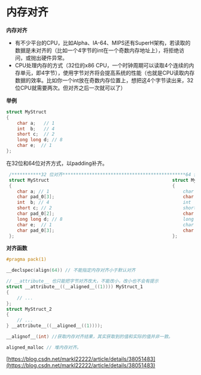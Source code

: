 # 内存对齐

**内存对齐**

- 有不少平台的CPU，比如Alpha、IA-64、MIPS还有SuperH架构，若读取的数据是未对齐的（比如一个4字节的int在一个奇数内存地址上），将拒绝访问，或抛出硬件异常。
- CPU处理内存的方式（32位的x86 CPU，一个时钟周期可以读取4个连续的内存单元，即4字节），使用字节对齐将会提高系统的性能（也就是CPU读取内存数据的效率。比如你一个int放在奇数内存位置上，想把这4个字节读出来，32位CPU就需要两次。但对齐之后一次就可以了）

**举例**

```c
struct MyStruct
{
	char a;   // 1
	int  b;   // 4
	short c;  // 2
	long long d; // 8
	char e;  // 1
};
```

在32位和64位对齐方式，以padding补齐。

```c
 /***********32 位对齐**********************************************64 位对齐***********************/
 struct MyStruct                                              struct MyStruct
 {                                                            {
 	char a; // 1                                              	  char a; // 1
 	char pad_0[3];                                                char pad_0[3];
 	int  b; // 4                                                  int  b; // 4
 	short c; // 2                                                 short c; // 2
 	char pad_0[2];                                                char pad_0[6]; //这里要补齐8B
 	long long d; // 8                                             long long d; // 8
 	char e;  // 1                                                 char e;  // 1
 	char pad_0[3];                                                char pad_0[7];
 };                                                           };
```

**对齐函数**

```c
#pragma pack(1) 

__declspec(align(64)) // 不能指定内存对齐小于默认对齐

// __attribute__ 也只能把字节对齐改大，不能改小，改小也不会有提示
struct __attribute__((__aligned__((1)))) MyStruct_1 
{
    // ...
};
struct MyStruct_2
{
    // ...
} __attribute__((__aligned__((1))));

__alignof__(int) //获取内存对齐结果，其实获取到的值和实际的值并非一致。

aligned_malloc // 堆内存对齐。
```





[https://blog.csdn.net/markl22222/article/details/38051483](https://blog.csdn.net/markl22222/article/details/38051483)

